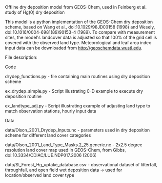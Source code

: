 Offline dry deposition model from GEOS-Chem, used in Feinberg et al. study of Hg(0) dry deposition

This model is a python implementation of the GEOS-Chem dry deposition scheme, based on Wang et al., doi:10.1029/98JD00158 (1998) and Wesely, doi:10.1016/0004-6981(89)90153-4 (1989). To compare with measurement sites, the model's landcover data is adjusted so that 100% of the grid cell is covered with the observed land type. Meteorological and leaf area index input data can be downloaded from http://geoschemdata.wustl.edu. 

File description:

Code

drydep_functions.py - file containing main routines using dry deposition scheme

ex_drydep_simple.py - Script illustrating 0-D example to execute dry deposition routine 

ex_landtype_adj.py - Script illustrating example of adjusting land type to match observation stations, hourly input data


Data

data/Olson_2001_Drydep_Inputs.nc - parameters used in dry deposition scheme for different land cover categories

data/Olson_2001_Land_Type_Masks.2_25.generic.nc - 2x2.5 degree resolution land cover map used in GEOS-Chem, from Gibbs, doi:10.3334/CDIAC/LUE.NDP017.2006 (2006)

data/SI_Forest_Hg_uptake_database.csv - observational dataset of litterfall, throughfall, and open field wet deposition data -> used for location/observed land cover type
